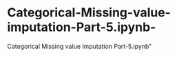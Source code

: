 # Categorical-Missing-value-imputation-Part-5.ipynb-
Categorical Missing value imputation Part-5.ipynb"
